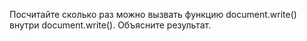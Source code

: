 Посчитайте сколько раз можно вызвать функцию document.write() внутри document.write(). Объясните результат.
